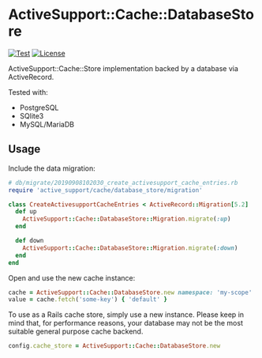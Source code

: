 # ActiveSupport::Cache::DatabaseStore

[![Test](https://github.com/bsm/activesupport-cache-database/actions/workflows/test.yml/badge.svg)](https://github.com/bsm/activesupport-cache-database/actions/workflows/test.yml)
[![License](https://img.shields.io/badge/License-Apache%202.0-blue.svg)](https://opensource.org/licenses/Apache-2.0)

ActiveSupport::Cache::Store implementation backed by a database via ActiveRecord.

Tested with:

- PostgreSQL
- SQlite3
- MySQL/MariaDB

## Usage

Include the data migration:

```ruby
# db/migrate/20190908102030_create_activesupport_cache_entries.rb
require 'active_support/cache/database_store/migration'

class CreateActivesupportCacheEntries < ActiveRecord::Migration[5.2]
  def up
    ActiveSupport::Cache::DatabaseStore::Migration.migrate(:up)
  end

  def down
    ActiveSupport::Cache::DatabaseStore::Migration.migrate(:down)
  end
end
```

Open and use the new cache instance:

```ruby
cache = ActiveSupport::Cache::DatabaseStore.new namespace: 'my-scope'
value = cache.fetch('some-key') { 'default' }
```

To use as a Rails cache store, simply use a new instance. Please keep in mind
that, for performance reasons, your database may not be the most suitable
general purpose cache backend.

```ruby
config.cache_store = ActiveSupport::Cache::DatabaseStore.new
```
